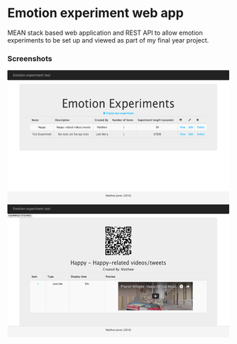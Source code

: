 # Emotion experiment web app
MEAN stack based web application and REST API to allow emotion experiments to be set up and viewed as part of my final year project. 

### Screenshots
<img src='screenshots/home.png' width=500 height=300/></br>
<img src='screenshots/experiment.png' width=500 height=300>
